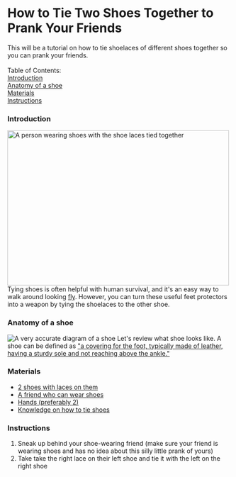 How to Tie Two Shoes Together to Prank Your Friends
====================
This will be a tutorial on how to tie shoelaces of different shoes together so you can prank your friends.
<br></br>
Table of Contents:<br>
<a href="#introduction">Introduction </a><br>
<a href="#shoeanatomy">Anatomy of a shoe</a><br>
<a href="#materials">Materials</a><br>
<a href="#Instructions">Instructions</a><br>

### Introduction <div id="introduction">
<img src="https://previews.123rf.com/images/catalin205/catalin2051412/catalin205141200057/34866841-shoe-laces-tied-together-prank-isolated-on-white-background.jpg" alt="A person wearing shoes with the shoe laces tied together" width="500" height="350">
Tying shoes is often helpful with human survival, and it's an easy way to walk around looking <a href="https://www.dictionary.com/browse/fly" target="_blank">fly</a>. However, you can turn these useful feet protectors into a weapon by tying the shoelaces to the other shoe.

### Anatomy of a shoe <div id="shoeanatomy">
<img src="https://docs.google.com/drawings/d/e/2PACX-1vRyJBNkcZY4Tm2Xg5fWsPVbCXkR81ySH-uJstvo4fHt4k66MUibiFqkXAaY6orTYePlUTIH25gP9hE0/pub?w=548&h=496" alt="A very accurate diagram of a shoe">
Let's review what shoe looks like. A shoe can be defined as <a href="https://www.google.com/search?q=shoe+definition&rlz=1C1GEWG_enUS990US990&oq=shoe+definition&aqs=chrome..69i57j0i67i131i433i650l2j0i67i650j46i199i433i465i512j46i131i199i433i465i512j0i67i650j46i433i512j0i67i650j0i433i512.1487j0j7&sourceid=chrome&ie=UTF-8" target="_blank">"a covering for the foot, typically made of leather, having a sturdy sole and not reaching above the ankle."</a> 

### Materials <div id="materials">
- [2 shoes with laces on them](https://www.google.com/search?sca_esv=568052327&rlz=1C1GEWG_enUS990US990&sxsrf=AM9HkKlGUaiNrClPQnJJJB2CshMLba0pKA:1695592925886&q=shoes+with+laces&tbm=shop&source=lnms&sa=X&ved=2ahUKEwiPi5_wn8SBAxUwpokEHc8ZDG4Q0pQJegQIDBAB&biw=1920&bih=931&dpr=1)
- [A friend who can wear shoes](https://youtu.be/ksbsm8FTJ3I?si=b6iwJTtre6vqMnqy)
- <a href="https://docs.google.com/document/d/1Lit_9dn1z__gpBNaQ94SmHZpiwADMbA0wwZi2PmKhXk/edit?usp=sharing" target="_blank">Hands \(preferably 2)</a>
- [Knowledge on how to tie shoes](https://www.wikihow.com/Tie-Your-Shoes)

### Instructions <div id="Instructions">
1. Sneak up behind your shoe-wearing friend \(make sure your friend is wearing shoes and has no idea about this silly little prank of yours)
2. Take take the right lace on their left shoe and tie it with the left on the right shoe
